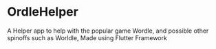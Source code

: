 # OrdleHelper
 A Helper app to help with the popular game Wordle, and possible other spinoffs such as Worldle, Made using Flutter Framework
